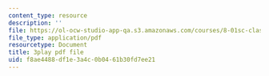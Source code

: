 ```yaml
---
content_type: resource
description: ''
file: https://ol-ocw-studio-app-qa.s3.amazonaws.com/courses/8-01sc-classical-mechanics-fall-2016/f8ae4488df1e3a4c0b0461b30fd7ee21_7TljYDljC5w.pdf
file_type: application/pdf
resourcetype: Document
title: 3play pdf file
uid: f8ae4488-df1e-3a4c-0b04-61b30fd7ee21
---
```


